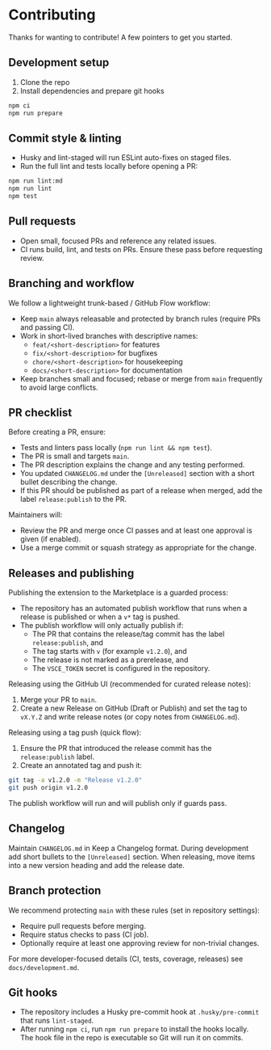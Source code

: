 # Contributing

Thanks for wanting to contribute! A few pointers to get you started.

## Development setup

1. Clone the repo
2. Install dependencies and prepare git hooks

```bash
npm ci
npm run prepare
```

## Commit style & linting

- Husky and lint-staged will run ESLint auto-fixes on staged files.
- Run the full lint and tests locally before opening a PR:

```bash
npm run lint:md
npm run lint
npm test
```

## Pull requests

- Open small, focused PRs and reference any related issues.
- CI runs build, lint, and tests on PRs. Ensure these pass before requesting review.

## Branching and workflow

We follow a lightweight trunk-based / GitHub Flow workflow:

- Keep `main` always releasable and protected by branch rules (require PRs and passing CI).
- Work in short-lived branches with descriptive names:
  - `feat/<short-description>` for features
  - `fix/<short-description>` for bugfixes
  - `chore/<short-description>` for housekeeping
  - `docs/<short-description>` for documentation
- Keep branches small and focused; rebase or merge from `main` frequently to avoid large conflicts.

## PR checklist

Before creating a PR, ensure:

- Tests and linters pass locally (`npm run lint && npm test`).
- The PR is small and targets `main`.
- The PR description explains the change and any testing performed.
- You updated `CHANGELOG.md` under the `[Unreleased]` section with a short bullet describing the change.
- If this PR should be published as part of a release when merged, add the label `release:publish` to the PR.

Maintainers will:

- Review the PR and merge once CI passes and at least one approval is given (if enabled).
- Use a merge commit or squash strategy as appropriate for the change.

## Releases and publishing

Publishing the extension to the Marketplace is a guarded process:

- The repository has an automated publish workflow that runs when a release is published or when a `v*` tag is pushed.
- The publish workflow will only actually publish if:
  - The PR that contains the release/tag commit has the label `release:publish`, and
  - The tag starts with `v` (for example `v1.2.0`), and
  - The release is not marked as a prerelease, and
  - The `VSCE_TOKEN` secret is configured in the repository.

Releasing using the GitHub UI (recommended for curated release notes):

1. Merge your PR to `main`.
2. Create a new Release on GitHub (Draft or Publish) and set the tag to `vX.Y.Z` and write release notes (or copy notes from `CHANGELOG.md`).

Releasing using a tag push (quick flow):

1. Ensure the PR that introduced the release commit has the `release:publish` label.
2. Create an annotated tag and push it:

```bash
git tag -a v1.2.0 -m "Release v1.2.0"
git push origin v1.2.0
```

The publish workflow will run and will publish only if guards pass.

## Changelog

Maintain `CHANGELOG.md` in Keep a Changelog format. During development add short bullets to the `[Unreleased]` section. When releasing, move items into a new version heading and add the release date.

## Branch protection

We recommend protecting `main` with these rules (set in repository settings):

- Require pull requests before merging.
- Require status checks to pass (CI job).
- Optionally require at least one approving review for non-trivial changes.

For more developer-focused details (CI, tests, coverage, releases) see `docs/development.md`.

## Git hooks

- The repository includes a Husky pre-commit hook at `.husky/pre-commit` that runs `lint-staged`.
- After running `npm ci`, run `npm run prepare` to install the hooks locally. The hook file in the repo is executable so Git will run it on commits.
